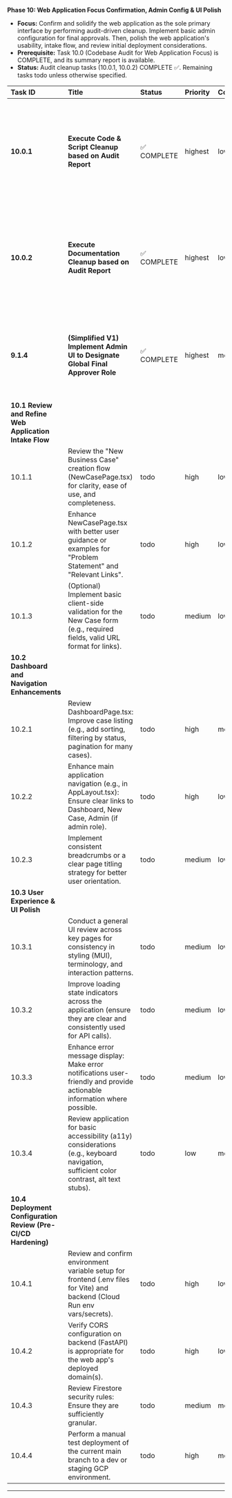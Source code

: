 **Phase 10: Web Application Focus Confirmation, Admin Config & UI Polish**

* **Focus:** Confirm and solidify the web application as the sole primary interface by performing audit-driven cleanup. Implement basic admin configuration for final approvals. Then, polish the web application's usability, intake flow, and review initial deployment considerations.  
* **Prerequisite:** Task 10.0 (Codebase Audit for Web Application Focus) is COMPLETE, and its summary report is available.  
* **Status:** Audit cleanup tasks (10.0.1, 10.0.2) COMPLETE ✅. Remaining tasks todo unless otherwise specified.

| Task ID | Title | Status | Priority | Complexity | Dependencies | Notes |
| :---- | :---- | :---- | :---- | :---- | :---- | :---- |
| **10.0.1** | **Execute Code & Script Cleanup based on Audit Report** | ✅ COMPLETE | highest | low | Task 10.0 (Audit Report) | **COMPLETED.** Commented out extension setup in scripts/setup\_dev\_env.sh. Moved browser-extension/ to archive/browser-extension/. Updated README.md structure. Git: feature/cleanup-audit-10.0.1 commit 2876432. |
| **10.0.2** | **Execute Documentation Cleanup based on Audit Report** | ✅ COMPLETE | highest | low | Task 10.0 (Audit Report) | **COMPLETED.** Updated README.md, SystemDesign.md, architecture diagrams, and DrFirst Bus Case \- Development Plan.md (Phase 10 section) to reflect web-first focus and remove extension references. Git: feature/cleanup-audit-10.0.1 commit 9f207d8. |
| **9.1.4** | **(Simplified V1) Implement Admin UI to Designate Global Final Approver Role** | ✅ COMPLETE | highest | medium | Task 10.0.1, 10.0.2, (Phases 1-7, 9.1.1-9.1.3 for backend approval logic) | **COMPLETED.** Backend API endpoints, Firestore configuration, Admin UI with role dropdown, dynamic authorization system with caching. Full RBAC implementation working. Git: feature/task-9-1-4-global-final-approver. |
| **10.1** **Review and Refine Web Application Intake Flow** |  |  |  |  |  |  |
| 10.1.1 | Review the "New Business Case" creation flow (NewCasePage.tsx) for clarity, ease of use, and completeness. | todo | high | low | Task 4.4.3, 10.0.1, 10.0.2 | Ensure it's a smooth primary entry point. |
| 10.1.2 | Enhance NewCasePage.tsx with better user guidance or examples for "Problem Statement" and "Relevant Links". | todo | high | low | 10.1.1 | E.g., placeholder text, tooltips. |
| 10.1.3 | (Optional) Implement basic client-side validation for the New Case form (e.g., required fields, valid URL format for links). | todo | medium | low | 10.1.1 | Reduces backend errors and improves UX. |
| **10.2** **Dashboard and Navigation Enhancements** |  |  |  |  |  |  |
| 10.2.1 | Review DashboardPage.tsx: Improve case listing (e.g., add sorting, filtering by status, pagination for many cases). | todo | high | medium | Task 4.4.1 | As the number of cases grows, this becomes important. |
| 10.2.2 | Enhance main application navigation (e.g., in AppLayout.tsx): Ensure clear links to Dashboard, New Case, Admin (if admin role). | todo | high | low | Task 3.1.5, 6.4.1 | Make it easy for users to find key actions. |
| 10.2.3 | Implement consistent breadcrumbs or a clear page titling strategy for better user orientation. | todo | medium | low | (Overall frontend structure) | Especially for nested views like BusinessCaseDetailPage. |
| **10.3** **User Experience & UI Polish** |  |  |  |  |  |  |
| 10.3.1 | Conduct a general UI review across key pages for consistency in styling (MUI), terminology, and interaction patterns. | todo | medium | low | (All frontend pages) | Address any glaring inconsistencies. |
| 10.3.2 | Improve loading state indicators across the application (ensure they are clear and consistently used for API calls). | todo | medium | low | (All components making API calls) | E.g., skeleton loaders, consistent spinner placement. |
| 10.3.3 | Enhance error message display: Make error notifications user-friendly and provide actionable information where possible. | todo | medium | low | (All components handling API errors) | Instead of just "Error", something like "Failed to load cases. Please try again." |
| 10.3.4 | Review application for basic accessibility (a11y) considerations (e.g., keyboard navigation, sufficient color contrast, alt text stubs). | todo | low | medium | (All frontend pages) | This is a large topic, aim for basic improvements. |
| **10.4** **Deployment Configuration Review (Pre-CI/CD Hardening)** |  |  |  |  |  |  |
| 10.4.1 | Review and confirm environment variable setup for frontend (.env files for Vite) and backend (Cloud Run env vars/secrets). | todo | high | low | DEV\_LOG (Env Files), Task 11.3 (future) | Ensure all necessary configs are externalized and documented. |
| 10.4.2 | Verify CORS configuration on backend (FastAPI) is appropriate for the web app's deployed domain(s). | todo | high | low | DEV\_LOG (main.py, config.py) | Critical for deployed environments. |
| 10.4.3 | Review Firestore security rules: Ensure they are sufficiently granular. | todo | medium | medium | Task 1.1.3 (Firestore setup) | Review for production readiness; full implementation might be later. |
| 10.4.4 | Perform a manual test deployment of the current main branch to a dev or staging GCP environment. | todo | high | medium | Task 2.2.5 (initial Cloud Run), (Frontend deploy) | Dry run before full CI/CD automation. Update deployment scripts. |

---

